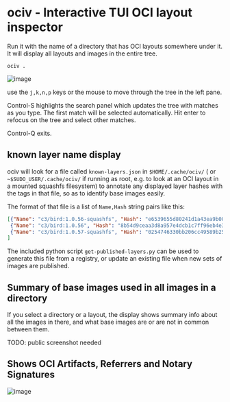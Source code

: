 # ociv - Interactive TUI OCI layout inspector

Run it with the name of a directory that has OCI layouts somewhere under it. It will display all layouts and images in the entire tree.

```
ociv .
```

![image](https://github.com/project-machine/oci-viewer/assets/1768106/c9ffd36c-1f4b-4acf-824f-38ae856f9e6b)


use the `j,k,n,p` keys or the mouse to move through the tree in the left pane.

Control-S highlights the search panel which updates the tree with matches as you type.
The first match will be selected automatically. Hit enter to refocus on the tree and select other matches.

Control-Q exits.

## known layer name display

ociv will look for a file called `known-layers.json` in `$HOME/.cache/ociv/` (
or `~$SUDO_USER/.cache/ociv/` if running as root, e.g. to look at an OCI layout
in a mounted squashfs filesystem) to annotate any displayed layer hashes with
the tags in that file, so as to identify base images easily.

The format of that file is a list of `Name,Hash` string pairs like this:

``` json
[{"Name": "c3/bird:1.0.56-squashfs", "Hash": "e6539655d80241d1a43ea9b00ba2e56b3cccd2a55027c21ad44f359cded63dea"},
 {"Name": "c3/bird:1.0.56", "Hash": "8b54d9ceaa3d8a957e4dcb1c7ff96eb4e39bdd8847a1e0752ef7c0b4f6128b36"},
 {"Name": "c3/bird:1.0.57-squashfs", "Hash": "0254746330bb206cc49589b25eb6c4d45430b502ff4318f6bb1225e602a40358"}
]
```

The included python script `get-published-layers.py` can be used to generate
this file from a registry, or update an existing file when new sets of images
are published.

## Summary of base images used in all images in a directory 

If you select a directory or a layout, the display shows summary info about all the images in there, and what base images are or are not in common between them.


TODO: public screenshot needed


## Shows OCI Artifacts, Referrers and Notary Signatures

![image](https://github.com/project-machine/oci-viewer/assets/1768106/8b374ce1-e1ec-4179-9497-a064cb373711)


